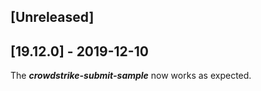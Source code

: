 ## [Unreleased]


## [19.12.0] - 2019-12-10
The ***crowdstrike-submit-sample*** now works as expected.
